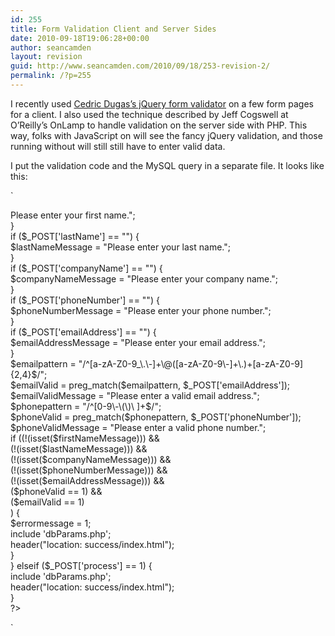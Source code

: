 ```yaml
---
id: 255
title: Form Validation Client and Server Sides
date: 2010-09-18T19:06:28+00:00
author: seancamden
layout: revision
guid: http://www.seancamden.com/2010/09/18/253-revision-2/
permalink: /?p=255
---
```

I recently used [Cedric Dugas&#8217;s jQuery form validator](http://www.position-absolute.com/articles/jquery-form-validator-because-form-validation-is-a-mess/) on a few form pages for a client. I also used the technique described by Jeff Cogswell at O&#8217;Reilly&#8217;s OnLamp to handle validation on the server side with PHP. This way, folks with JavaScript on will see the fancy jQuery validation, and those running without will still still have to enter valid data. 

I put the validation code and the MySQL query in a separate file. It looks like this:
  
`<br />
<?php
if (($_POST['process'] == 1) &#038;&#038; (isset($_POST['no_js']))) {
  if ($_POST['firstName'] == "") {
    $firstNameMessage = "<span class=\"smaller errortext\">Please enter your first name.</span>";<br />
  }<br />
  if ($_POST['lastName'] == "") {<br />
    $lastNameMessage = "<span class=\"smaller errortext\">Please enter your last name.</span>";<br />
  }<br />
  if ($_POST['companyName'] == "") {<br />
    $companyNameMessage = "<span class=\"smaller errortext\">Please enter your company name.</span>";<br />
  }<br />
  if ($_POST['phoneNumber'] == "") {<br />
    $phoneNumberMessage = "<span class=\"smaller errortext\">Please enter your phone number.</span>";<br />
  }<br />
  if ($_POST['emailAddress'] == "") {<br />
    $emailAddressMessage = "<span class=\"smaller errortext\">Please enter your email address.</span>";<br />
  }<br />
  $emailpattern = "/^[a-zA-Z0-9_\.\-]+\@([a-zA-Z0-9\-]+\.)+[a-zA-Z0-9]{2,4}$/";<br />
  $emailValid = preg_match($emailpattern, $_POST['emailAddress']);<br />
  $emailValidMessage = "<span class=\"smaller errortext\">Please enter a valid email address.</span>";<br />
  $phonepattern = "/^[0-9\-\(\)\ ]+$/";<br />
  $phoneValid = preg_match($phonepattern, $_POST['phoneNumber']);<br />
  $phoneValidMessage = "<span class=\"smaller errortext\">Please enter a valid phone number.</span>";<br />
  if ((!(isset($firstNameMessage))) &&<br />
      (!(isset($lastNameMessage))) &&<br />
      (!(isset($companyNameMessage))) &&<br />
      (!(isset($phoneNumberMessage))) &&<br />
      (!(isset($emailAddressMessage))) &&<br />
      ($phoneValid == 1) &&<br />
      ($emailValid == 1)<br />
     ) {<br />
    $errormessage = 1;<br />
    include 'dbParams.php';<br />
    header("location: success/index.html");<br />
  }<br />
} elseif ($_POST['process'] == 1) {<br />
    include 'dbParams.php';<br />
    header("location: success/index.html");<br />
}<br />
?><br />
`